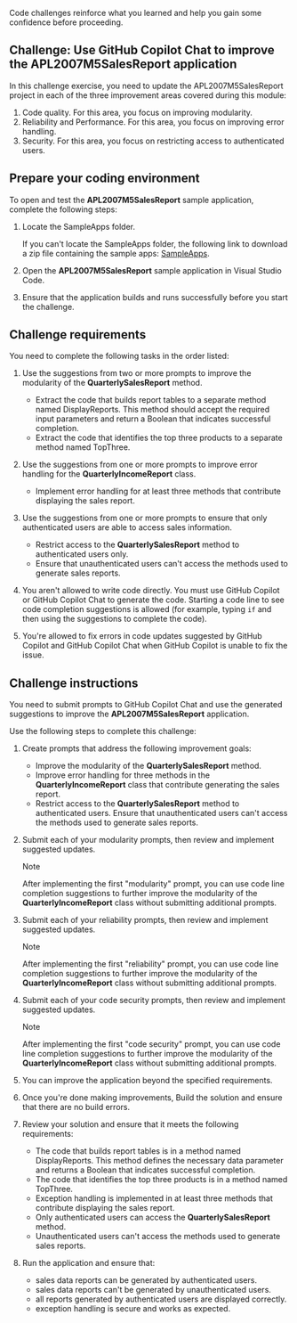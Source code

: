 Code challenges reinforce what you learned and help you gain some confidence before proceeding.

## Challenge: Use GitHub Copilot Chat to improve the APL2007M5SalesReport application

In this challenge exercise, you need to update the APL2007M5SalesReport project in each of the three improvement areas covered during this module:

1. Code quality. For this area, you focus on improving modularity.
1. Reliability and Performance. For this area, you focus on improving error handling.
1. Security. For this area, you focus on restricting access to authenticated users.

## Prepare your coding environment

To open and test the **APL2007M5SalesReport** sample application, complete the following steps:

1. Locate the SampleApps folder.

    If you can't locate the SampleApps folder, the following link to download a zip file containing the sample apps: [SampleApps](https://raw.githubusercontent.com/MicrosoftLearning/APL-2007-Accelerate-app-development-by-using-GitHub-Copilot/master/LearnModuleExercises/Downloads/SampleApps.zip).

1. Open the **APL2007M5SalesReport** sample application in Visual Studio Code.

1. Ensure that the application builds and runs successfully before you start the challenge.

## Challenge requirements

You need to complete the following tasks in the order listed:

1. Use the suggestions from two or more prompts to improve the modularity of the **QuarterlySalesReport** method.

    - Extract the code that builds report tables to a separate method named DisplayReports. This method should accept the required input parameters and return a Boolean that indicates successful completion.
    - Extract the code that identifies the top three products to a separate method named TopThree.

1. Use the suggestions from one or more prompts to improve error handling for the **QuarterlyIncomeReport** class.

    - Implement error handling for at least three methods that contribute displaying the sales report.

1. Use the suggestions from one or more prompts to ensure that only authenticated users are able to access sales information.

    - Restrict access to the **QuarterlySalesReport** method to authenticated users only.
    - Ensure that unauthenticated users can't access the methods used to generate sales reports.

1. You aren't allowed to write code directly. You must use GitHub Copilot or GitHub Copilot Chat to generate the code. Starting a code line to see code completion suggestions is allowed (for example, typing `if` and then using the suggestions to complete the code).

1. You're allowed to fix errors in code updates suggested by GitHub Copilot and GitHub Copilot Chat when GitHub Copilot is unable to fix the issue.

## Challenge instructions

You need to submit prompts to GitHub Copilot Chat and use the generated suggestions to improve the **APL2007M5SalesReport** application.

Use the following steps to complete this challenge:

1. Create prompts that address the following improvement goals:

    - Improve the modularity of the **QuarterlySalesReport** method.
    - Improve error handling for three methods in the **QuarterlyIncomeReport** class that contribute generating the sales report.
    - Restrict access to the **QuarterlySalesReport** method to authenticated users. Ensure that unauthenticated users can't access the methods used to generate sales reports.

1. Submit each of your modularity prompts, then review and implement suggested updates.

    > [!NOTE]
    > After implementing the first "modularity" prompt, you can use code line completion suggestions to further improve the modularity of the **QuarterlyIncomeReport** class without submitting additional prompts.

1. Submit each of your reliability prompts, then review and implement suggested updates.

    > [!NOTE]
    > After implementing the first "reliability" prompt, you can use code line completion suggestions to further improve the modularity of the **QuarterlyIncomeReport** class without submitting additional prompts.

1. Submit each of your code security prompts, then review and implement suggested updates.

    > [!NOTE]
    > After implementing the first "code security" prompt, you can use code line completion suggestions to further improve the modularity of the **QuarterlyIncomeReport** class without submitting additional prompts.

1. You can improve the application beyond the specified requirements.

1. Once you're done making improvements, Build the solution and ensure that there are no build errors.

1. Review your solution and ensure that it meets the following requirements:

    - The code that builds report tables is in a method named DisplayReports. This method defines the necessary data parameter and returns a Boolean that indicates successful completion.
    - The code that identifies the top three products is in a method named TopThree.
    - Exception handling is implemented in at least three methods that contribute displaying the sales report.
    - Only authenticated users can access the **QuarterlySalesReport** method.
    - Unauthenticated users can't access the methods used to generate sales reports.

1. Run the application and ensure that:

    - sales data reports can be generated by authenticated users.
    - sales data reports can't be generated by unauthenticated users.
    - all reports generated by authenticated users are displayed correctly.
    - exception handling is secure and works as expected.
